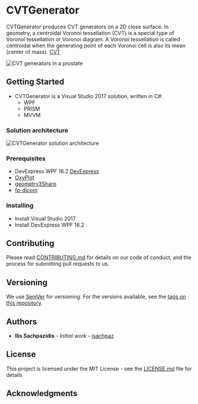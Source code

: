 # CVTGenerator

CVTGenerator produces CVT generators on a 2D close surface.
In geometry, a centroidal Voronoi tessellation (CVT) is a special type of Voronoi tessellation or Voronoi diagram. A Voronoi tessellation is called centroidal when the generating point of each Voronoi cell is also its mean (center of mass).
[CVT](https://en.wikipedia.org/wiki/Centroidal_Voronoi_tessellation)

<img src=http://www.sachpazidis.com/wp-content/uploads/2018/05/cvtgenerator-prostate.png alt="CVT generators in a prostate">

## Getting Started

- CVTGenerator is a Visual Studio 2017 solution, written in C#:
    - WPF 
    - PRISM
    - MVVM

### Solution architecture
<img src=http://www.sachpazidis.com/wp-content/uploads/2018/05/CVTGenerator_architecture.png alt="CVTGenerator solution architecture">

### Prerequisites

- DevExpress WPF 16.2 [DevExpress](https://www.devexpress.com)
- [OxyPlot](https://github.com/oxyplot/oxyplot/)
- [geometry3Sharp](https://github.com/gradientspace/geometry3Sharp)
- [fo-dicom](https://github.com/fo-dicom/fo-dicom)



### Installing

- Install Visual Studio 2017
- Install DevExpress WPF 16.2

## Contributing

Please read [CONTRIBUTING.md](https://gist.github.com/PurpleBooth/b24679402957c63ec426) for details on our code of conduct, and the process for submitting pull requests to us.

## Versioning

We use [SemVer](http://semver.org/) for versioning. For the versions available, see the [tags on this repository](https://github.com/your/project/tags). 

## Authors

* **Ilis Sachpazidis** - *Initial work* - [isachpaz](https://github.com/isachpaz)


## License

This project is licensed under the MIT License - see the [LICENSE.md](LICENSE.md) file for details

## Acknowledgments


